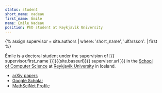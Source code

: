 ```yaml
---
status: student
short_name: nadeau
first_name: Émile
name: Émile Nadeau
position: PhD student at Reykjavik University
---
```

{% assign supervisor = site.authors | where: 'short_name', 'ulfarsson': | first %}

Émile is a doctoral student  under the supervision of
[{{ supervisor.first_name }}]({{site.baseurl}}{{ supervisor.url }})
in the [School of Computer Science](https://en.ru.is/scs/)
at [Reykjavik University](https://en.ru.is) in Iceland.


- [arXiv papers](https://arxiv.org/a/nadeau_e_1.html)
- [Google Scholar](https://scholar.google.com/citations?user=gqcc8z8AAAAJ&hl=en)
- [MathSciNet Profile](https://mathscinet.ams.org/mathscinet/MRAuthorID/1268060)

